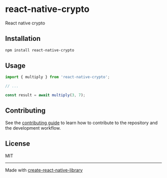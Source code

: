 # react-native-crypto

React native crypto

## Installation

```sh
npm install react-native-crypto
```

## Usage

```js
import { multiply } from 'react-native-crypto';

// ...

const result = await multiply(3, 7);
```

## Contributing

See the [contributing guide](CONTRIBUTING.md) to learn how to contribute to the repository and the development workflow.

## License

MIT

---

Made with [create-react-native-library](https://github.com/callstack/react-native-builder-bob)
